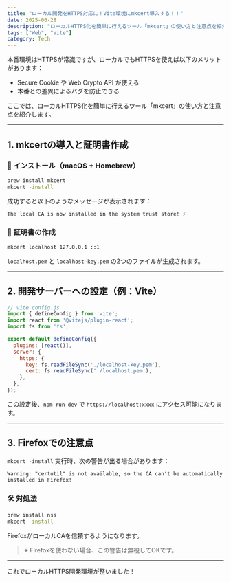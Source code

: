 ```yaml
---
title: "ローカル開発をHTTPS対応に！Vite環境にmkcert導入する！！"
date: 2025-06-28
description: "ローカルHTTPS化を簡単に行えるツール「mkcert」の使い方と注意点を紹介"
tags: ["Web", "Vite"]
category: Tech
---
```


本番環境はHTTPSが常識ですが、ローカルでもHTTPSを使えば以下のメリットがあります：

- Secure Cookie や Web Crypto API が使える
- 本番との差異によるバグを防止できる

ここでは、ローカルHTTPS化を簡単に行えるツール「mkcert」の使い方と注意点を紹介します。

---

## 1. mkcertの導入と証明書作成

### 🔧 インストール（macOS + Homebrew）

```bash
brew install mkcert
mkcert -install
```

成功すると以下のようなメッセージが表示されます：

```
The local CA is now installed in the system trust store! ⚡️
```

### 🔐 証明書の作成

```bash
mkcert localhost 127.0.0.1 ::1
```

`localhost.pem` と `localhost-key.pem` の2つのファイルが生成されます。

---

## 2. 開発サーバーへの設定（例：Vite）

```js
// vite.config.js
import { defineConfig } from 'vite';
import react from '@vitejs/plugin-react';
import fs from 'fs';

export default defineConfig({
  plugins: [react()],
  server: {
    https: {
      key: fs.readFileSync('./localhost-key.pem'),
      cert: fs.readFileSync('./localhost.pem'),
    },
  },
});
```

この設定後、`npm run dev` で `https://localhost:xxxx` にアクセス可能になります。

---

## 3. Firefoxでの注意点

`mkcert -install` 実行時、次の警告が出る場合があります：

```
Warning: "certutil" is not available, so the CA can't be automatically installed in Firefox!
```

### 🛠 対処法

```bash
brew install nss
mkcert -install
```

FirefoxがローカルCAを信頼するようになります。

> ※ Firefoxを使わない場合、この警告は無視してOKです。

---

これでローカルHTTPS開発環境が整いました！
